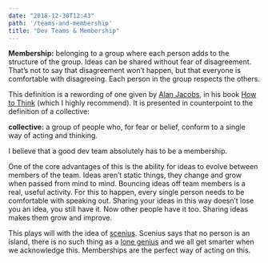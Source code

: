 ```yaml
---
date: "2018-12-30T12:43"
path: '/teams-and-membership'
title: "Dev Teams & Membership"
---
```


**Membership:**  belonging to a group where each person adds to the structure of the group. Ideas can be shared without fear of disagreement. That’s not to say that disagreement won’t happen, but that everyone is comfortable with disagreeing. Each person in the group respects the others. 

This definition is a rewording of one given by [Alan Jacobs](https://blog.ayjay.org/), in his book [How to Think](https://www.goodreads.com/book/show/36477295-how-to-think) (which I highly recommend). It is presented in counterpoint to the definition of a collective:

**collective:** a group of people who, for fear or belief, conform to a single way of acting and thinking. 

I believe that a good dev team absolutely has to be a membership.

One of the core advantages of this is the ability for ideas to evolve between members of the team. Ideas aren’t static things, they change and grow when passed from mind to mind. Bouncing ideas off team members is a real, useful activity. For this to happen, every single person needs to be comfortable with speaking out. Sharing your ideas in this way doesn’t lose you an idea, you still have it. Now other people have it too. Sharing ideas makes them grow and improve. 

This plays will with the idea of  [scenius](https://austinkleon.com/2017/05/12/scenius/). Scenius says that no person is an island, there is no such thing as a [lone genius](https://pitchfork.com/thepitch/kanye-west-and-why-the-myth-of-genius-must-die/) and we all get smarter when we acknowledge this. Memberships are the perfect way of acting on this.